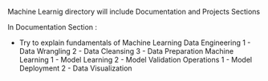 Machine Learnig directory will include Documentation and Projects Sections

In Documentation Section :
  - Try to explain fundamentals of Machine Learning
    Data Engineering
      1 - Data Wrangling
      2 - Data Cleansing
      3 - Data Preparation
    Machine Learning
      1 - Model Learning
      2 - Model Validation
    Operations
      1 - Model Deployment
      2 - Data Visualization
